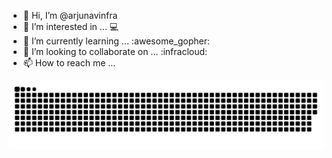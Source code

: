 - 👋 Hi, I’m @arjunavinfra
- 👀 I’m interested in ... :computer:
- 🌱 I’m currently learning ... :awesome_gopher:
- 💞️ I’m looking to collaborate on ... :infracloud: 
- 📫 How to reach me ...

<!---
arjunavinfra/arjunavinfra is a ✨ special ✨ repository because its `README.md` (this file) appears on your GitHub profile.
You can click the Preview link to take a look at your changes.
--->

<a href="https://github.com/tomondre"><img src="github-contribution-grid-snake.svg"></a>
